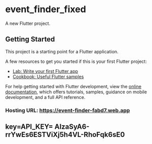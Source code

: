 # event_finder_fixed

A new Flutter project.

## Getting Started

This project is a starting point for a Flutter application.

A few resources to get you started if this is your first Flutter project:

- [Lab: Write your first Flutter app](https://docs.flutter.dev/get-started/codelab)
- [Cookbook: Useful Flutter samples](https://docs.flutter.dev/cookbook)

For help getting started with Flutter development, view the
[online documentation](https://docs.flutter.dev/), which offers tutorials,
samples, guidance on mobile development, and a full API reference.


### Hosting URL: https://event-finder-fabd7.web.app
## key=API_KEY= AIzaSyA6-rrYwEs6ESTViXj5h4VL-RhoFqk6sE0